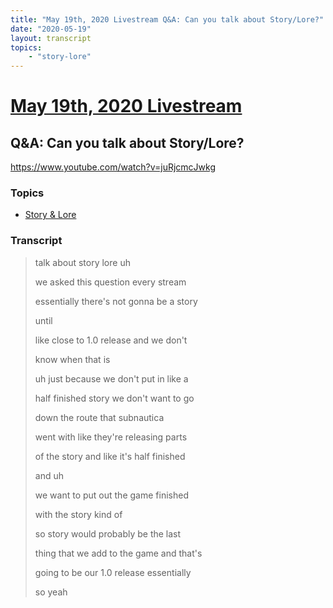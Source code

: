 ```yaml
---
title: "May 19th, 2020 Livestream Q&A: Can you talk about Story/Lore?"
date: "2020-05-19"
layout: transcript
topics:
    - "story-lore"
---
```

# [May 19th, 2020 Livestream](../2020-05-19.md)
## Q&A: Can you talk about Story/Lore?
https://www.youtube.com/watch?v=juRjcmcJwkg

### Topics
* [Story & Lore](../topics/story-lore.md)

### Transcript

> talk about story lore uh
>
> we asked this question every stream
>
> essentially there's not gonna be a story
>
> until
>
> like close to 1.0 release and we don't
>
> know when that is
>
> uh just because we don't put in like a
>
> half finished story we don't want to go
>
> down the route that subnautica
>
> went with like they're releasing parts
>
> of the story and like it's half finished
>
> and uh
>
> we want to put out the game finished
>
> with the story kind of
>
> so story would probably be the last
>
> thing that we add to the game and that's
>
> going to be our 1.0 release essentially
>
> so yeah
>
